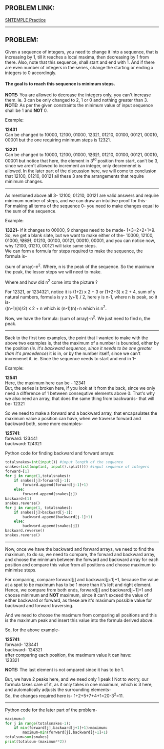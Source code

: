 ## PROBLEM LINK:
[SNTEMPLE Practice](https://www.codechef.com/problems/SNTEMPLE "SNTEMPLE Practice")
***
## PROBLEM:
Given a sequence of integers, you need to change it into a sequence, that is increasing by 1, till it reaches a local maxima, then decreasing by 1 from there. Also, note that this sequence, shall start and end with 1. And if there are even number of integers in the series, change the starting or ending x integers to 0 accordingly.
#### The goal is to reach this sequence is minimum steps.

**NOTE:** You are allowed to decrease the integers only, you can't increase them. ie. 3 can be only changed to 2, 1 or 0 and nothing greater than 3.  
**NOTE:** As per the given constraints the minimum value of input sequence shall be 1 and **NOT** 0.

Example:

**12431**  
Can be changed to 10000, 12100, 01000, 12321, 01210, 00100, 00121, 00010, 00001 but the one requiring minimum steps is 12321.

**13221**  
Can be changed to 10000, 12100, 01000, ~~12321~~, 01210, 00100, 00121, 00010, 00001 but notice that here, the element in 3<sup>rd</sup> position from start, can't be 3, since we aren't allowed to increment an integer, only decremenet is allowed. In the later part of the discussion here, we will come to conclusion that 12100, 01210, 00121 all these 3 are the arrangements that require minimum changes. 

***

As mentioned above all 3- 12100, 01210, 00121 are valid answers and require minimum number of steps, and we can draw an intuitive proof for this-  
For making all terms of the sequence 0- you need to make changes equal to the sum of the sequence.

Example:

**13221**- If it changes to 00000, 9 changes need to be made- 1+3+2+2+1=9.  
So, we get a blank slate, but we want to make either of the-  10000, 12100, 01000, ~~12321~~, 01210, 00100, 00121, 00010, 00001, and you can notice now, why 12100, 01210, 00121 will take same steps.  
We can form a formula for steps required to make the sequence, the formula is-

(sum of array)-n<sup>2</sup>. Where, n is the peak of the sequence. So the maximum the peak, the lesser steps we will need to make.

Where and how did n<sup>2</sup> come into the picture ? 

For 12321, or 1234321, notice it is (1+2) x 2 + 3 or (1+2+3) x 2 + 4, sum of y natural numbers, formula is y x (y+1) / 2, here y is n-1, where n is peak, so it is-   
((n-1)(n)/2) x 2 + n which is (n-1)(n)+n which is n<sup>2</sup>.

Now, we have the formula: (sum of array)-n<sup>2</sup>. We just need to find n, the peak.
***
Back to the first two examples, the point that I wanted to make with the above two examples is, that the maximum of a number is bounded, either by the position (*ie. it's backward sequence, since it needs to be one greater than it's precedence*) it is in, or by the number itself, since we can't incremenet it. ie. Since the sequence needs to start and end in 1-

Example:

**12541**  
Here, the maximum here can be - 12341  
But, the series is broken here, if you look at it from the back, since we only need a difference of 1 between consequtive elements above 0. That's why we also need an array, that does the same thing from backwards- that will be- 12321

So we need to make a forward and a backward array, that encapsulates the maximum value a position can have, when we traverse forward and backward both, some more examples-  

**125741**:  
forward: 123441  
backward: 124321  

Python code for finding backward and forward arrays:  
```python
totalsnakes=int(input()) #input length of the sequence
snakes=list(map(int, input().split())) #input sequence of integers
forward=[1]
for j in range(1,totalsnakes):
	if snakes[j]>forward[j-1]:
		forward.append(forward[j-1]+1)
	else:
		forward.append(snakes[j])
backward=[1]
snakes.reverse()
for j in range(1, totalsnakes):
	if snakes[j]>backward[j-1]:
		backward.append(backward[j-1]+1)
	else:
		backward.append(snakes[j])
backward.reverse()
snakes.reverse()
```
***
Now, once we have the backward and forward arrays, we need to find the maximum, to do so, we need to compare, the forward and backward array, and choose the minimum between the forward and backward array for each position and compare this value from all positions and choose maximum to minimise steps.  

For comparing, compare forward[j] and backward[j+1]+1, because the value at a spot to be maximum has to be 1 more than it's left and right element. Hence, we compare from both ends, forward[j] and backward[j+1]+1 and choose minimum and **NOT** maximum, since it can't exceed the value of either backward or forward, as these are it's maximum possible value for backward and forward traversing.  

And we need to choose the maximum from comparing all positions and this is the maximum peak and insert this value into the formula derived above.  

So, for the above example-  

**125741**:  
forward- 123441  
backward- 124321  
after comparing each position, the maximum value it can have:  
123321  

**NOTE:** The last element is not ompared since it has to be 1.

But, we have 2 peaks here, and we need only 1 peak ! Not to worry, our formula takes care of it, as it only takes in one maximum, which is 3 here, and automatically adjusts the surrounding elements-  
So, the changes required here is- 1+2+5+7+4+1=20-3<sup>2</sup>=11.  
***
Python code for the later part of the problem-
```python
maximum=0
for j in range(totalsnakes-1):
	if min(forward[j],backward[j+1]+1)>maximum:
		maximum=min(forward[j],backward[j+1]+1)
totalsum=sum(snakes)
print(totalsum-(maximum**2))
``` 
